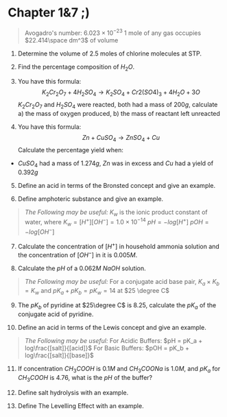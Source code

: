 # Chapter 1&7 ;)

> Avogadro's number: $6.023\times 10^{-23}$ 
> 1 mole of any gas occupies $22.414\space dm^3$ of volume
 
1) Determine the volume of 2.5 moles of chlorine molecules at STP.

2) Find the percentage composition of $H_2O$.

3) You have this formula: $$K_2Cr_2O_7+4H_2SO_4→K_2SO_4+Cr2(SO4)_3+4H_2O+3O$$ $K_2Cr_2O_7$ and $H_2SO_4$ were reacted, both had a mass of $200g$, calculate
	a) the mass of oxygen produced,
	b) the mass of reactant left unreacted

4) You have this formula: $$Zn + CuSO_4 → ZnSO_4 + Cu$$ Calculate the percentage yield when: 
- $CuSO_4$ had a mass of $1.274g$, $Zn$ was in excess and $Cu$ had a yield of $0.392g$

5) Define an acid in terms of the Bronsted concept and give an example.

6) Define amphoteric substance and give an example.

> *The Following may be useful:*
> $K_w$ is the ionic product constant of water, where $K_w = [H^+][OH^-] = 1.0\times10^{-14}$
> $pH = -log[H^+]$ 
> $pOH = -log[OH^-]$ 

7)  Calculate the concentration of $[H^+]$ in household ammonia solution and the concentration of $[OH^-]$ in it is $0.005M$.

8) Calculate the $pH$ of a $0.062M$ $NaOH$ solution.


> *The Following may be useful:*
> For a conjugate acid base pair, $K_a \times K_b = K_w$ 
> and $pK_a + pK_b = pK_w = 14$ at $25 \degree C$   

9) The $pK_b$ of pyridine at $25\degree C$ is 8.25, calculate the $pK_a$ of the conjugate acid of pyridine.

10) Define an acid in terms of the Lewis concept and give an example.

> *The Following may be useful:*
> For Acidic Buffers: $pH = pK_a + log\frac{[salt]}{[acid]}$ 
> For Basic Buffers: $pOH = pK_b + log\frac{[salt]}{[base]}$

11)  If concentration $CH_3COOH$ is $0.1M$ and $CH_3COONa$ is $1.0M$, and $pK_a$ for $CH_3COOH$ is $4.76$, what is the $pH$ of the buffer?

12) Define salt hydrolysis with an example.

13) Define The Levelling Effect with an example.


